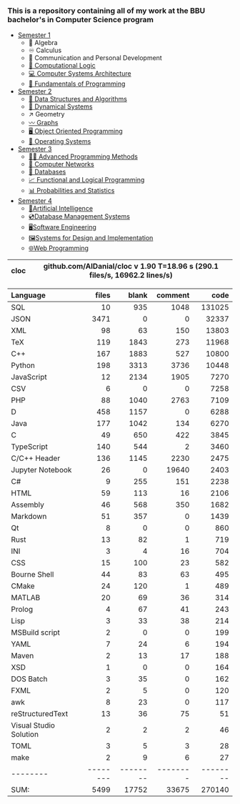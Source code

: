 ### This is a repository containing all of my work at the BBU bachelor's in Computer Science program

* [Semester 1](Semester1/)
    * 🔢 Algebra
    * ♾️ Calculus
    * 💬 Communication and Personal Development
    * [🔣 Computational Logic](Semester1/Computational%20Logic/)
    * [💻 Computer Systems Architecture](Semester1/Computer%20Systems%20Architecture/)
    * [🐍 Fundamentals of Programming](Semester1/Fundamentals%20of%20Programming/)
* [Semester 2](Semester2/)
    * [🌴 Data Structures and Algorithms](Semester2/Data%20Structures%20and%20Algorithms/)
    * [🔄 Dynamical Systems](Semester2/Dynamical%20Systems/)
    * ↗ Geometry
    * [〰️ Graphs](Semester2/Graphs/)
    * [🖥️ Object Oriented Programming](Semester2/Object%20Oriented%20Programming/)
    * [🐧 Operating Systems](Semester2/Operating%20Systems/)
* [Semester 3](Semester3/)
    * [👨‍💻️ Advanced Programming Methods](Semester3/Advanced%20Programming%20Methods/)
    * [📶 Computer Networks](Semester3/Computer%20Networks/)
    * [💾 Databases](Semester3/Databases/)
    * [📈 Functional and Logical Programming](Semester3/Functional%20and%20Logical%20Programming/)
    * [📊 Probabilities and Statistics](Semester3/Probabilities%20and%20Statistics/)
* [Semester 4](Semester4/)
    * [🤖Artificial Intelligence](Semester4/Artificial%20Intelligence/)
    * [💿Database Management Systems](Semester4/Database%20Management%20Systems/)
    * [🖥️Software Engineering](Semester4/Software%20Engineering/)
    * [🖼️Systems for Design and Implementation](Semester4/Systems%20for%20Design%20and%20Implementation/)
    * [🌐Web Programming](Semester4/Web%20Programming/)


cloc|github.com/AlDanial/cloc v 1.90  T=18.96 s (290.1 files/s, 16962.2 lines/s)
--- | ---

Language|files|blank|comment|code
:-------|-------:|-------:|-------:|-------:
SQL|10|935|1048|131025
JSON|3471|0|0|32337
XML|98|63|150|13803
TeX|119|1843|273|11968
C++|167|1883|527|10800
Python|198|3313|3736|10448
JavaScript|12|2134|1905|7270
CSV|6|0|0|7258
PHP|88|1040|2763|7109
D|458|1157|0|6288
Java|177|1042|134|6270
C|49|650|422|3845
TypeScript|140|544|2|3460
C/C++ Header|136|1145|2230|2475
Jupyter Notebook|26|0|19640|2403
C#|9|255|151|2238
HTML|59|113|16|2106
Assembly|46|568|350|1682
Markdown|51|357|0|1439
Qt|8|0|0|860
Rust|13|82|1|719
INI|3|4|16|704
CSS|15|100|23|582
Bourne Shell|44|83|63|495
CMake|24|120|1|489
MATLAB|20|69|36|314
Prolog|4|67|41|243
Lisp|3|33|38|214
MSBuild script|2|0|0|199
YAML|7|24|6|194
Maven|2|13|17|188
XSD|1|0|0|164
DOS Batch|3|35|0|162
FXML|2|5|0|120
awk|8|23|0|117
reStructuredText|13|36|75|51
Visual Studio Solution|2|2|2|46
TOML|3|5|3|28
make|2|9|6|27
--------|--------|--------|--------|--------
SUM:|5499|17752|33675|270140

